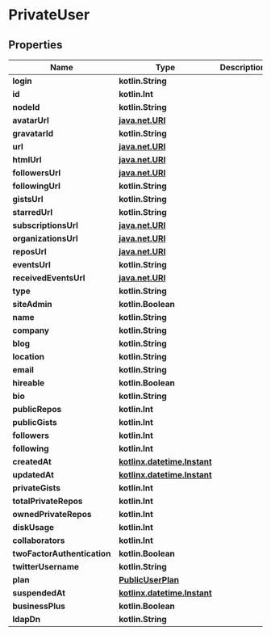 
# PrivateUser

## Properties
Name | Type | Description | Notes
------------ | ------------- | ------------- | -------------
**login** | **kotlin.String** |  | 
**id** | **kotlin.Int** |  | 
**nodeId** | **kotlin.String** |  | 
**avatarUrl** | [**java.net.URI**](java.net.URI.md) |  | 
**gravatarId** | **kotlin.String** |  | 
**url** | [**java.net.URI**](java.net.URI.md) |  | 
**htmlUrl** | [**java.net.URI**](java.net.URI.md) |  | 
**followersUrl** | [**java.net.URI**](java.net.URI.md) |  | 
**followingUrl** | **kotlin.String** |  | 
**gistsUrl** | **kotlin.String** |  | 
**starredUrl** | **kotlin.String** |  | 
**subscriptionsUrl** | [**java.net.URI**](java.net.URI.md) |  | 
**organizationsUrl** | [**java.net.URI**](java.net.URI.md) |  | 
**reposUrl** | [**java.net.URI**](java.net.URI.md) |  | 
**eventsUrl** | **kotlin.String** |  | 
**receivedEventsUrl** | [**java.net.URI**](java.net.URI.md) |  | 
**type** | **kotlin.String** |  | 
**siteAdmin** | **kotlin.Boolean** |  | 
**name** | **kotlin.String** |  | 
**company** | **kotlin.String** |  | 
**blog** | **kotlin.String** |  | 
**location** | **kotlin.String** |  | 
**email** | **kotlin.String** |  | 
**hireable** | **kotlin.Boolean** |  | 
**bio** | **kotlin.String** |  | 
**publicRepos** | **kotlin.Int** |  | 
**publicGists** | **kotlin.Int** |  | 
**followers** | **kotlin.Int** |  | 
**following** | **kotlin.Int** |  | 
**createdAt** | [**kotlinx.datetime.Instant**](kotlinx.datetime.Instant.md) |  | 
**updatedAt** | [**kotlinx.datetime.Instant**](kotlinx.datetime.Instant.md) |  | 
**privateGists** | **kotlin.Int** |  | 
**totalPrivateRepos** | **kotlin.Int** |  | 
**ownedPrivateRepos** | **kotlin.Int** |  | 
**diskUsage** | **kotlin.Int** |  | 
**collaborators** | **kotlin.Int** |  | 
**twoFactorAuthentication** | **kotlin.Boolean** |  | 
**twitterUsername** | **kotlin.String** |  |  [optional]
**plan** | [**PublicUserPlan**](PublicUserPlan.md) |  |  [optional]
**suspendedAt** | [**kotlinx.datetime.Instant**](kotlinx.datetime.Instant.md) |  |  [optional]
**businessPlus** | **kotlin.Boolean** |  |  [optional]
**ldapDn** | **kotlin.String** |  |  [optional]



